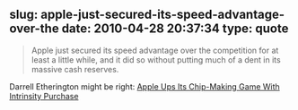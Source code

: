 slug: apple-just-secured-its-speed-advantage-over-the
date: 2010-04-28 20:37:34
type: quote
---

> Apple just secured its speed advantage over the competition for at least a little while, and it did so without putting much of a dent in its massive cash reserves.

Darrell Etherington might be right: [Apple Ups Its Chip-Making Game With Intrinsity Purchase ](http://theappleblog.com/2010/04/28/apple-ups-its-chip-making-game-with-intrinsity-purchase/)
